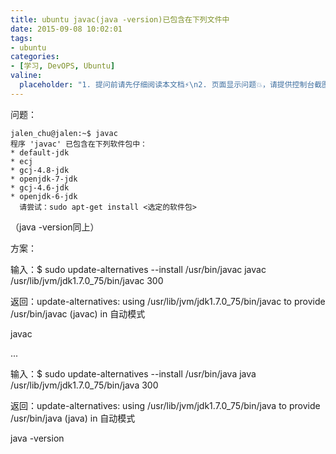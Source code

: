 ```yaml
---
title: ubuntu javac(java -version)已包含在下列文件中
date: 2015-09-08 10:02:01
tags:
- ubuntu
categories:
- [学习, DevOPS, Ubuntu]
valine:
  placeholder: "1. 提问前请先仔细阅读本文档⚡\n2. 页面显示问题💥，请提供控制台截图📸或者您的测试网址\n3. 其他任何报错💣，请提供详细描述和截图📸，祝食用愉快💪"
---
```


问题：

```
jalen_chu@jalen:~$ javac
程序 'javac' 已包含在下列软件包中：
* default-jdk
* ecj
* gcj-4.8-jdk
* openjdk-7-jdk
* gcj-4.6-jdk
* openjdk-6-jdk
  请尝试：sudo apt-get install <选定的软件包>
```
（java -version同上）


方案：


输入：$ sudo update-alternatives --install /usr/bin/javac javac /usr/lib/jvm/jdk1.7.0_75/bin/javac 300

返回：update-alternatives: using /usr/lib/jvm/jdk1.7.0_75/bin/javac to provide /usr/bin/javac (javac) in 自动模式

javac

...

输入：$ sudo update-alternatives --install /usr/bin/java java /usr/lib/jvm/jdk1.7.0_75/bin/java 300

返回：update-alternatives: using /usr/lib/jvm/jdk1.7.0_75/bin/java to provide /usr/bin/java (java) in 自动模式

java -version


